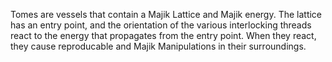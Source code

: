 
Tomes are vessels that contain a Majik Lattice and Majik energy. The lattice has an entry point, and the orientation of the various interlocking threads react to the energy that propagates from the entry point. When they react, they cause reproducable and Majik Manipulations in their surroundings.